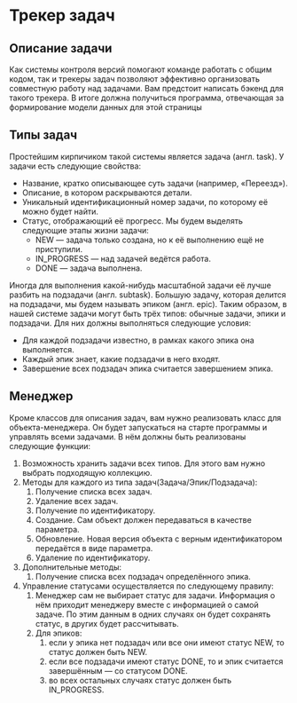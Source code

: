 # Трекер задач


## Описание задачи
Как системы контроля версий помогают команде работать с общим кодом, так и трекеры задач позволяют эффективно организовать совместную работу над задачами. Вам предстоит написать бэкенд для такого трекера. В итоге должна получиться программа, отвечающая за формирование модели данных для этой страницы

## Типы задач
Простейшим кирпичиком такой системы является задача (англ. task). У задачи есть следующие свойства:
- Название, кратко описывающее суть задачи (например, «Переезд»).
- Описание, в котором раскрываются детали.
- Уникальный идентификационный номер задачи, по которому её можно будет найти.
- Статус, отображающий её прогресс. Мы будем выделять следующие этапы жизни задачи:
  - NEW — задача только создана, но к её выполнению ещё не приступили.
  - IN_PROGRESS — над задачей ведётся работа.
  - DONE — задача выполнена.

Иногда для выполнения какой-нибудь масштабной задачи её лучше разбить на подзадачи (англ. subtask). Большую задачу, которая делится на подзадачи, мы будем называть эпиком (англ. epic).
Таким образом, в нашей системе задачи могут быть трёх типов: обычные задачи, эпики и подзадачи. Для них должны выполняться следующие условия:
- Для каждой подзадачи известно, в рамках какого эпика она выполняется.
- Каждый эпик знает, какие подзадачи в него входят.
- Завершение всех подзадач эпика считается завершением эпика.

## Менеджер
Кроме классов для описания задач, вам нужно реализовать класс для объекта-менеджера. Он будет запускаться на старте программы и управлять всеми задачами. В нём должны быть реализованы следующие функции:
1. Возможность хранить задачи всех типов. Для этого вам нужно выбрать подходящую коллекцию.
2. Методы для каждого из типа задач(Задача/Эпик/Подзадача):
   1. Получение списка всех задач.
   2. Удаление всех задач.
   3. Получение по идентификатору.
   4. Создание. Сам объект должен передаваться в качестве параметра.
   5. Обновление. Новая версия объекта с верным идентификатором передаётся в виде параметра.
   6. Удаление по идентификатору.
3. Дополнительные методы:
   1. Получение списка всех подзадач определённого эпика.
4. Управление статусами осуществляется по следующему правилу:
   1. Менеджер сам не выбирает статус для задачи. Информация о нём приходит менеджеру вместе с информацией о самой задаче. По этим данным в одних случаях он будет сохранять статус, в других будет рассчитывать.
   2. Для эпиков:
      1. если у эпика нет подзадач или все они имеют статус NEW, то статус должен быть NEW.
      2. если все подзадачи имеют статус DONE, то и эпик считается завершённым — со статусом DONE.
      3. во всех остальных случаях статус должен быть IN_PROGRESS.